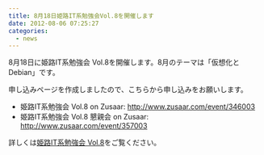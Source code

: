 ```yaml
---
title: 8月18日姫路IT系勉強会Vol.8を開催します
date: 2012-08-06 07:25:27
categories:
  - news
---
```


8月18日に姫路IT系勉強会 Vol.8を開催します。8月のテーマは「仮想化とDebian」です。

申し込みページを作成しましたので、こちらから申し込みをお願いします。

-   姫路IT系勉強会 Vol.8 on Zusaar: <http://www.zusaar.com/event/346003>
-   姫路IT系勉強会 Vol.8 懇親会 on Zusaar: <http://www.zusaar.com/event/357003>

詳しくは[姫路IT系勉強会 Vol.8](https://sites.google.com/site/himejiitstudy/history/20120818)をご覧ください。
